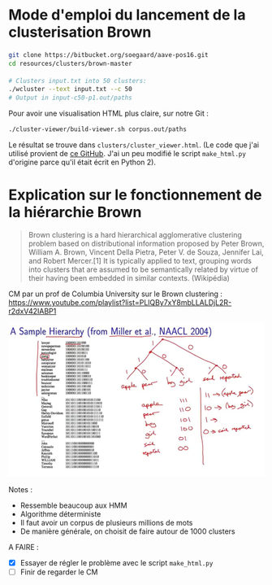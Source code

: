 # Mode d'emploi du lancement de la clusterisation Brown

```bash
git clone https://bitbucket.org/soegaard/aave-pos16.git
cd resources/clusters/brown-master

# Clusters input.txt into 50 clusters:
./wcluster --text input.txt --c 50
# Output in input-c50-p1.out/paths
```

Pour avoir une visualisation HTML plus claire, sur notre Git : 

```bash
./cluster-viewer/build-viewer.sh corpus.out/paths
```

Le résultat se trouve dans `clusters/cluster_viewer.html`. (Le code que j'ai utilisé provient de [ce GitHub](https://bitbucket.org/soegaard/aave-pos16.git).  J'ai un peu modifié le script `make_html.py` d'origine parce qu'il était écrit en Python 2).

# Explication sur le fonctionnement de la hiérarchie Brown

>Brown clustering is a hard hierarchical agglomerative clustering problem based on distributional information proposed by Peter Brown, William A. Brown, Vincent Della Pietra, Peter V. de Souza, Jennifer Lai, and Robert Mercer.[1] It is typically applied to text, grouping words into clusters that are assumed to be semantically related by virtue of their having been embedded in similar contexts. (Wikipédia)

CM par un prof de Columbia University sur le Brown clustering : https://www.youtube.com/playlist?list=PLlQBy7xY8mbLLALDjL2R-r2dxV42IABP1

![Schéma expliquant la signification des rangs de la hiérarchie Brown](./schema_brown_hiearchy.png)

Notes : 

- Ressemble beaucoup aux HMM
- Algorithme déterministe
- Il faut avoir un corpus de plusieurs millions de mots
- De manière générale, on choisit de faire autour de 1000 clusters


A FAIRE : 

- [x] Essayer de régler le problème avec le script `make_html.py`
- [ ] Finir de regarder le CM